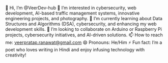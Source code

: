 👋 Hi, I’m @VeerDev-hub
👀 I’m interested in cybersecurity, web development, AI-based traffic management systems, innovative engineering projects, and photography.
🌱 I’m currently learning about Data Structures and Algorithms (DSA), cybersecurity, and enhancing my web development skills.
💞️ I’m looking to collaborate on Arduino or Raspberry Pi projects, cybersecurity initiatives, and AI-driven solutions.
📫 How to reach me: veerpratap.ranawat@gmail.com
😄 Pronouns: He/Him
⚡ Fun fact: I’m a poet who loves writing in Hindi and enjoy infusing technology with creativity!

<!---
VeerDev-hub/VeerDev-hub is a ✨ special ✨ repository because its `README.md` (this file) appears on your GitHub profile.
You can click the Preview link to take a look at your changes.
--->
